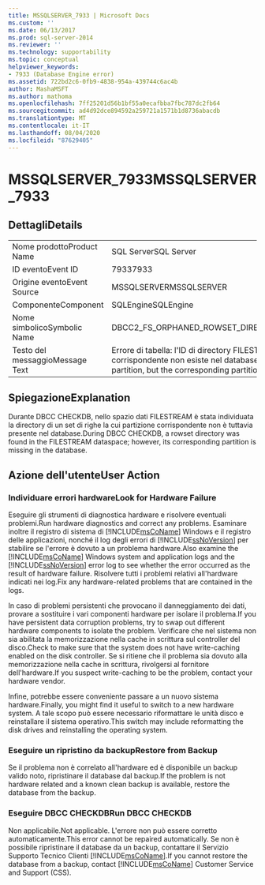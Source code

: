 ```yaml
---
title: MSSQLSERVER_7933 | Microsoft Docs
ms.custom: ''
ms.date: 06/13/2017
ms.prod: sql-server-2014
ms.reviewer: ''
ms.technology: supportability
ms.topic: conceptual
helpviewer_keywords:
- 7933 (Database Engine error)
ms.assetid: 722bd2c6-0fb9-4838-954a-439744c6ac4b
author: MashaMSFT
ms.author: mathoma
ms.openlocfilehash: 7ff25201d56b1bf55a0ecafbba7fbc787dc2fb64
ms.sourcegitcommit: ad4d92dce894592a259721a1571b1d8736abacdb
ms.translationtype: MT
ms.contentlocale: it-IT
ms.lasthandoff: 08/04/2020
ms.locfileid: "87629405"
---
```

# <a name="mssqlserver_7933"></a><span data-ttu-id="32cca-102">MSSQLSERVER_7933</span><span class="sxs-lookup"><span data-stu-id="32cca-102">MSSQLSERVER_7933</span></span>
    
## <a name="details"></a><span data-ttu-id="32cca-103">Dettagli</span><span class="sxs-lookup"><span data-stu-id="32cca-103">Details</span></span>  
  
|||  
|-|-|  
|<span data-ttu-id="32cca-104">Nome prodotto</span><span class="sxs-lookup"><span data-stu-id="32cca-104">Product Name</span></span>|<span data-ttu-id="32cca-105">SQL Server</span><span class="sxs-lookup"><span data-stu-id="32cca-105">SQL Server</span></span>|  
|<span data-ttu-id="32cca-106">ID evento</span><span class="sxs-lookup"><span data-stu-id="32cca-106">Event ID</span></span>|<span data-ttu-id="32cca-107">7933</span><span class="sxs-lookup"><span data-stu-id="32cca-107">7933</span></span>|  
|<span data-ttu-id="32cca-108">Origine evento</span><span class="sxs-lookup"><span data-stu-id="32cca-108">Event Source</span></span>|<span data-ttu-id="32cca-109">MSSQLSERVER</span><span class="sxs-lookup"><span data-stu-id="32cca-109">MSSQLSERVER</span></span>|  
|<span data-ttu-id="32cca-110">Componente</span><span class="sxs-lookup"><span data-stu-id="32cca-110">Component</span></span>|<span data-ttu-id="32cca-111">SQLEngine</span><span class="sxs-lookup"><span data-stu-id="32cca-111">SQLEngine</span></span>|  
|<span data-ttu-id="32cca-112">Nome simbolico</span><span class="sxs-lookup"><span data-stu-id="32cca-112">Symbolic Name</span></span>|<span data-ttu-id="32cca-113">DBCC2_FS_ORPHANED_ROWSET_DIRECTORY</span><span class="sxs-lookup"><span data-stu-id="32cca-113">DBCC2_FS_ORPHANED_ROWSET_DIRECTORY</span></span>|  
|<span data-ttu-id="32cca-114">Testo del messaggio</span><span class="sxs-lookup"><span data-stu-id="32cca-114">Message Text</span></span>|<span data-ttu-id="32cca-115">Errore di tabella: l'ID di directory FILESTREAM F_ID esiste per una partizione, ma la partizione corrispondente non esiste nel database.</span><span class="sxs-lookup"><span data-stu-id="32cca-115">Table error: A Filestream directory ID F_ID exists for a partition, but the corresponding partition does not exist in the database.</span></span>|  
  
## <a name="explanation"></a><span data-ttu-id="32cca-116">Spiegazione</span><span class="sxs-lookup"><span data-stu-id="32cca-116">Explanation</span></span>  
 <span data-ttu-id="32cca-117">Durante DBCC CHECKDB, nello spazio dati FILESTREAM è stata individuata la directory di un set di righe la cui partizione corrispondente non è tuttavia presente nel database.</span><span class="sxs-lookup"><span data-stu-id="32cca-117">During DBCC CHECKDB, a rowset directory was found in the FILESTREAM dataspace; however, its corresponding partition is missing in the database.</span></span>  
  
## <a name="user-action"></a><span data-ttu-id="32cca-118">Azione dell'utente</span><span class="sxs-lookup"><span data-stu-id="32cca-118">User Action</span></span>  
  
### <a name="look-for-hardware-failure"></a><span data-ttu-id="32cca-119">Individuare errori hardware</span><span class="sxs-lookup"><span data-stu-id="32cca-119">Look for Hardware Failure</span></span>  
 <span data-ttu-id="32cca-120">Eseguire gli strumenti di diagnostica hardware e risolvere eventuali problemi.</span><span class="sxs-lookup"><span data-stu-id="32cca-120">Run hardware diagnostics and correct any problems.</span></span> <span data-ttu-id="32cca-121">Esaminare inoltre il registro di sistema di [!INCLUDE[msCoName](../../includes/msconame-md.md)] Windows e il registro delle applicazioni, nonché il log degli errori di [!INCLUDE[ssNoVersion](../../includes/ssnoversion-md.md)] per stabilire se l'errore è dovuto a un problema hardware.</span><span class="sxs-lookup"><span data-stu-id="32cca-121">Also examine the [!INCLUDE[msCoName](../../includes/msconame-md.md)] Windows system and application logs and the [!INCLUDE[ssNoVersion](../../includes/ssnoversion-md.md)] error log to see whether the error occurred as the result of hardware failure.</span></span> <span data-ttu-id="32cca-122">Risolvere tutti i problemi relativi all'hardware indicati nei log.</span><span class="sxs-lookup"><span data-stu-id="32cca-122">Fix any hardware-related problems that are contained in the logs.</span></span>  
  
 <span data-ttu-id="32cca-123">In caso di problemi persistenti che provocano il danneggiamento dei dati, provare a sostituire i vari componenti hardware per isolare il problema.</span><span class="sxs-lookup"><span data-stu-id="32cca-123">If you have persistent data corruption problems, try to swap out different hardware components to isolate the problem.</span></span> <span data-ttu-id="32cca-124">Verificare che nel sistema non sia abilitata la memorizzazione nella cache in scrittura sul controller del disco.</span><span class="sxs-lookup"><span data-stu-id="32cca-124">Check to make sure that the system does not have write-caching enabled on the disk controller.</span></span> <span data-ttu-id="32cca-125">Se si ritiene che il problema sia dovuto alla memorizzazione nella cache in scrittura, rivolgersi al fornitore dell'hardware.</span><span class="sxs-lookup"><span data-stu-id="32cca-125">If you suspect write-caching to be the problem, contact your hardware vendor.</span></span>  
  
 <span data-ttu-id="32cca-126">Infine, potrebbe essere conveniente passare a un nuovo sistema hardware.</span><span class="sxs-lookup"><span data-stu-id="32cca-126">Finally, you might find it useful to switch to a new hardware system.</span></span> <span data-ttu-id="32cca-127">A tale scopo può essere necessario riformattare le unità disco e reinstallare il sistema operativo.</span><span class="sxs-lookup"><span data-stu-id="32cca-127">This switch may include reformatting the disk drives and reinstalling the operating system.</span></span>  
  
### <a name="restore-from-backup"></a><span data-ttu-id="32cca-128">Eseguire un ripristino da backup</span><span class="sxs-lookup"><span data-stu-id="32cca-128">Restore from Backup</span></span>  
 <span data-ttu-id="32cca-129">Se il problema non è correlato all'hardware ed è disponibile un backup valido noto, ripristinare il database dal backup.</span><span class="sxs-lookup"><span data-stu-id="32cca-129">If the problem is not hardware related and a known clean backup is available, restore the database from the backup.</span></span>  
  
### <a name="run-dbcc-checkdb"></a><span data-ttu-id="32cca-130">Eseguire DBCC CHECKDB</span><span class="sxs-lookup"><span data-stu-id="32cca-130">Run DBCC CHECKDB</span></span>  
 <span data-ttu-id="32cca-131">Non applicabile.</span><span class="sxs-lookup"><span data-stu-id="32cca-131">Not applicable.</span></span> <span data-ttu-id="32cca-132">L'errore non può essere corretto automaticamente.</span><span class="sxs-lookup"><span data-stu-id="32cca-132">This error cannot be repaired automatically.</span></span> <span data-ttu-id="32cca-133">Se non è possibile ripristinare il database da un backup, contattare il Servizio Supporto Tecnico Clienti [!INCLUDE[msCoName](../../includes/msconame-md.md)].</span><span class="sxs-lookup"><span data-stu-id="32cca-133">If you cannot restore the database from a backup, contact [!INCLUDE[msCoName](../../includes/msconame-md.md)] Customer Service and Support (CSS).</span></span>  
  
  
